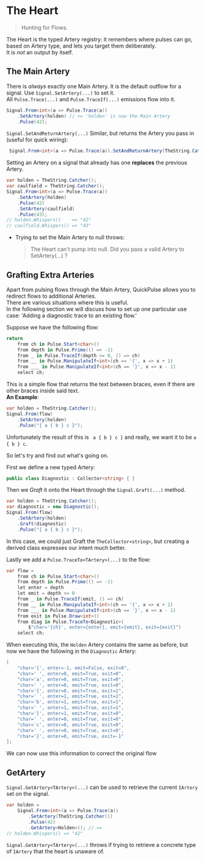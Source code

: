 # The Heart
> Hunting for Flows.

  
The Heart is the typed Artery registry: it remembers where pulses can go, based on Artery type, and lets you target them deliberately.  
It is *not* an output by itself. 
  
## The Main Artery
There is *always* exactly one Main Artery. It is the default outflow for a signal. Use `Signal.SetArtery(...)` to set it.  
All `Pulse.Trace(...)` and `Pulse.TraceIf(...)` emissions flow into it.    
```csharp
Signal.From<int>(a => Pulse.Trace(a))
    .SetArtery(holden) // <= 'holden' is now the Main Artery
    .Pulse(42);
```
`Signal.SetAndReturnArtery(...)` Similar, but returns the Artery you pass in (useful for quick wiring):  
```csharp
 Signal.From<int>(a => Pulse.Trace(a)).SetAndReturnArtery(TheString.Catcher());
```
Setting an Artery on a signal that already has one **replaces** the previous Artery.    
```csharp
var holden = TheString.Catcher();
var caulfield = TheString.Catcher();
Signal.From<int>(a => Pulse.Trace(a))
    .SetArtery(holden)
    .Pulse(42)
    .SetArtery(caulfield)
    .Pulse(43);
// holden.Whispers()    => "42"
// caulfield.Whispers() => "43"
```
- Trying to set the Main Artery to null throws:  
    > The Heart can't pump into null. Did you pass a valid Artery to SetArtery(...) ?  
## Grafting Extra Arteries
Apart from pulsing flows through the Main Artery, QuickPulse allows you to redirect flows to additional Arteries.  
There are various situations where this is useful.  
In the following section we will discuss how to set up one particular use case:
'Adding a diagnostic trace to an existing flow.' 

Suppose we have the following flow:   
```csharp
return
    from ch in Pulse.Start<char>()
    from depth in Pulse.Prime(() => -1)
    from _ in Pulse.TraceIf(depth >= 0, () => ch)
    from __ in Pulse.ManipulateIf<int>(ch == '{', x => x + 1)
    from ___ in Pulse.ManipulateIf<int>(ch == '}', x => x - 1)
    select ch;
```
This is a simple flow that returns the text between braces, even if there are other braces inside said text.  
**An Example**:  
```csharp
var holden = TheString.Catcher();
Signal.From(flow)
    .SetArtery(holden)
    .Pulse("{ a { b } c }");
```
Unfortunately the result of this is ` a { b } c }` and really, we want it to be ` a { b } c `.    

So let's try and find out what's going on.  

First we define a new typed Artery:  
```csharp
public class Diagnostic : Collector<string> { }
```
Then we *Graft* it onto the Heart through the `Signal.Graft(...)` method.  
```csharp
var holden = TheString.Catcher();
var diagnostic = new Diagnostic();
Signal.From(flow)
    .SetArtery(holden)
    .Graft(diagnostic)
    .Pulse("{ a { b } c }");
```
In this case, we could just Graft the `TheCollector<string>`, but creating a derived class expresses our intent much better.

Lastly we add a `Pulse.TraceTo<TArtery>(...)` to the flow:
  
```csharp
var flow = 
    from ch in Pulse.Start<char>()
    from depth in Pulse.Prime(() => -1)
    let enter = depth
    let emit = depth >= 0
    from _ in Pulse.TraceIf(emit, () => ch)
    from __ in Pulse.ManipulateIf<int>(ch == '{', x => x + 1)
    from ___ in Pulse.ManipulateIf<int>(ch == '}', x => x - 1)
    from exit in Pulse.Draw<int>()
    from diag in Pulse.TraceTo<Diagnostic>(
        $"char='{ch}', enter={enter}, emit={emit}, exit={exit}")
    select ch;
```
When executing this, the `Holden` Artery contains the same as before, but now we have the following in the `Diagnostic` Artery:  
```csharp
[
    "char='{', enter=-1, emit=False, exit=0",
    "char=' ', enter=0, emit=True, exit=0",
    "char='a', enter=0, emit=True, exit=0",
    "char=' ', enter=0, emit=True, exit=0",
    "char='{', enter=0, emit=True, exit=1",
    "char=' ', enter=1, emit=True, exit=1",
    "char='b', enter=1, emit=True, exit=1",
    "char=' ', enter=1, emit=True, exit=1",
    "char='}', enter=1, emit=True, exit=0",
    "char=' ', enter=0, emit=True, exit=0",
    "char='c', enter=0, emit=True, exit=0",
    "char=' ', enter=0, emit=True, exit=0",
    "char='}', enter=0, emit=True, exit=-1"
];
```
We can now use this information to correct the original flow  
## GetArtery
`Signal.GetArtery<TArtery>(...)` can be used to retrieve the current `IArtery` set on the signal.  
  
```csharp
var holden =
    Signal.From<int>(a => Pulse.Trace(a))
        .SetArtery(TheString.Catcher())
        .Pulse(42)
        .GetArtery<Holden>(); // <=
// holden.Whispers() => "42"
```
`Signal.GetArtery<TArtery>(...)` throws if trying to retrieve a concrete type of `IArtery` that the heart is unaware of.
      
